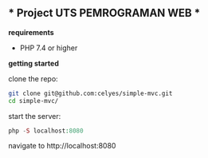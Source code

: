 ## * Project UTS PEMROGRAMAN WEB *


**requirements**

- PHP 7.4 or higher

**getting started**

clone the repo: 

```bash
git clone git@github.com:celyes/simple-mvc.git
cd simple-mvc/
```

start the server:

```php
php -S localhost:8080 
```
navigate to http://localhost:8080
